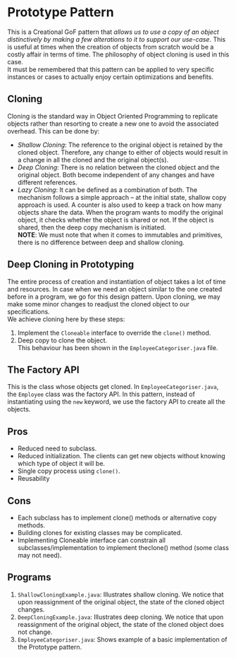 # Prototype Pattern

This is a Creational GoF pattern that *allows us to use a copy of an object distinctively by making a few alterations to it to support our use-case*. This is useful at times when the creation of objects from scratch would be a costly affair in terms of time. The philosophy of object cloning is used in this case.<br />
It must be remembered that this pattern can be applied to very specific instances or cases to actually enjoy certain optimizations and benefits.


## Cloning

Cloning is the standard way in Object Oriented Programming to replicate objects rather than resorting to create a new one to avoid the associated overhead. This can be done by:
- *Shallow Cloning*: The reference to the original object is retained by the cloned object. Therefore, any change to either of objects would result in a change in all the cloned and the original object(s).
- *Deep Cloning*: There is no relation between the cloned object and the original object. Both become independent of any changes and have different references.
- *Lazy Cloning*: It can be defined as a combination of both. The mechanism follows a simple approach – at the initial state, shallow copy approach is used. A counter is also used to keep a track on how many objects share the data. When the program wants to modify the original object, it checks whether the object is shared or not. If the object is shared, then the deep copy mechanism is initiated.<br />
**NOTE**: We must note that when it comes to immutables and primitives, there is no difference between deep and shallow cloning.


## Deep Cloning in Prototyping

The entire process of creation and instantiation of object takes a lot of time and resources. In case when we need an object similar to the one created before in a program, we go for this design pattern. Upon cloning, we may make some minor changes to readjust the cloned object to our specifications.<br />
We achieve cloning here by these steps:
1. Implement the `Cloneable` interface to override the `clone()` method.
1. Deep copy to clone the object.<br />
This behaviour has been shown in the `EmployeeCategoriser.java` file.


## The Factory API

This is the class whose objects get cloned. In `EmployeeCategoriser.java`, the `Employee` class was the factory API. In this pattern, instead of instantiating using the `new` keyword, we use the factory API to create all the objects. 


## Pros

- Reduced need to subclass.
- Reduced initialization. The clients can get new objects without knowing which type of object it will be.
- Single copy process using `clone()`.
- Reusability


## Cons

- Each subclass has to implement clone() methods or alternative copy methods.
- Building clones for existing classes may be complicated.
- Implementing Cloneable interface can constrain all subclasses/implementation to implement theclone() method (some class may not need).


## Programs

1. `ShallowCloningExample.java`: Illustrates shallow cloning. We notice that upon reassignment of the original object, the state of the cloned object changes.
1. `DeepCloningExample.java`: Illustrates deep cloning. We notice that upon reassignment of the original object, the state of the cloned object does not change.
1. `EmployeeCategoriser.java`: Shows example of a basic implementation of the Prototype pattern.